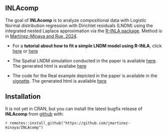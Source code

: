 
INLAcomp
------------

The goal of **INLAcomp** is to analyze compositional data with Logistic Normal distribution regression with Dirichlet residuals (LNDM) using the integrated nested Laplace approximation
via the [R-INLA package](https://www.r-inla.org/). Method is in [Martinez-Minaya and Rue, 2024](https://link.springer.com/article/10.1007/s11222-024-10427-3).

- For a **tutorial about how to fit a simple LNDM model using R-INLA**, click [here](https://github.com/jmartinez-minaya/INLAcomp/blob/main/vignettes/Dirichlet-CoDa.Rmd) or [here](https://github.com/hrue/r-inla/commit/3577c1b030a8460ff7194893bd97e57a62a1399d)

- The Spatial LNDM simulation conducted in the paper is available [here](https://github.com/jmartinez-minaya/INLAcomp/tree/main/simulations). The generated html is availabe [here](https://jmartinez-minaya.github.io/en/supplementary/supplementary/INLAComp/simulations.html)

- The code for the Real example depicted in the paper is available in the [vignette](https://github.com/jmartinez-minaya/INLAcomp/blob/main/vignettes/my-vignette.Rmd). The generated html is available [here](https://jmartinez-minaya.github.io/en/supplementary/supplementary/INLAComp/my-vignette.html)





Installation
------------

It is not yet in CRAN, but you can install the latest bugfix release of **INLAcomp** from [github](https://github.com/jmartinez-minaya/INLAcomp) with:

`r remotes::install_github("https://github.com/jmartinez-minaya/INLAcomp")`

